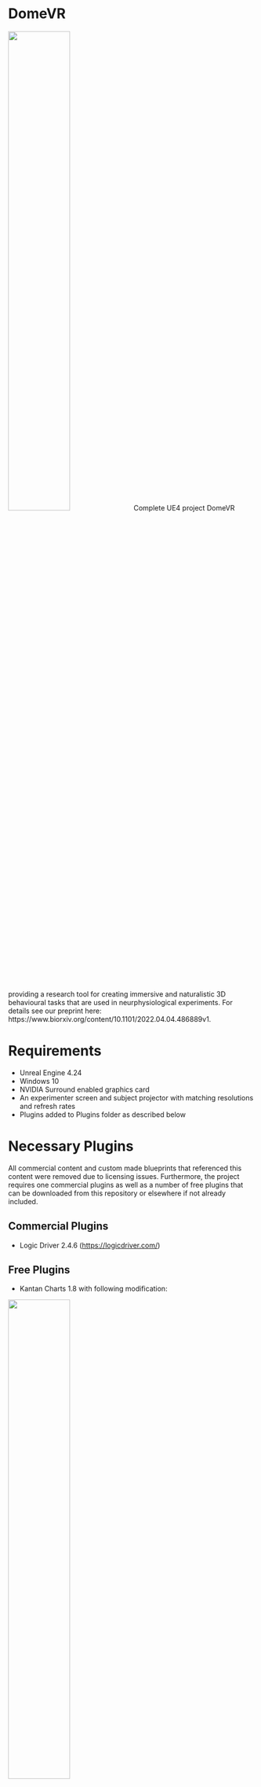 # DomeVR
<img src="https://user-images.githubusercontent.com/89643686/157832500-1e7e5363-8055-4f68-acc5-13bd90170823.svg" width=50% height=50%>
Complete UE4 project DomeVR providing a research tool for creating immersive and naturalistic 3D behavioural tasks that are used in neurphysiological experiments. For details see our preprint here: https://www.biorxiv.org/content/10.1101/2022.04.04.486889v1.

# Requirements

- Unreal Engine 4.24
- Windows 10
- NVIDIA Surround enabled graphics card
- An experimenter screen and subject projector with matching resolutions and refresh rates
- Plugins added to Plugins folder as described below

# Necessary Plugins

All commercial content and custom made blueprints that referenced this content were removed due to licensing issues. Furthermore, the project requires one commercial plugins as well as a number of free plugins that can be downloaded from this repository or elsewhere if not already included. 

## Commercial Plugins

- Logic Driver 2.4.6 (https://logicdriver.com/)

## Free Plugins

- Kantan Charts 1.8 with following modification:

<img src="https://user-images.githubusercontent.com/89643686/157661084-a483eebc-34ae-4eb4-b422-bcb28065a72c.png" width=50% height=50%>

- Daqserver Interface (https://github.com/zero-noise-lab/unreal-daqserver-interface)
- Eyeserver Interface (https://github.com/zero-noise-lab/unreal-eyeserver-interface)
- RuntimeMeshComponent (already included)
- RuntimeMeshLoader (already included)
- VictoryBPLibrary (already included)

